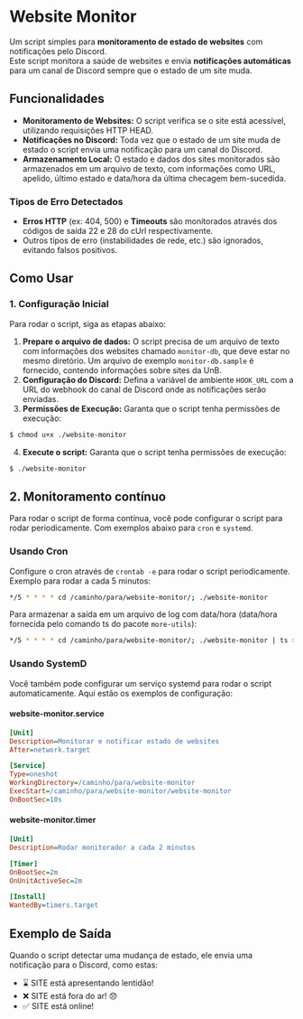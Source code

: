 # Website Monitor 

Um script simples para **monitoramento de estado de websites** com notificações pelo Discord.  
Este script monitora a saúde de websites e envia **notificações automáticas** para um canal de Discord sempre que o estado de um site muda.

## Funcionalidades

- **Monitoramento de Websites:** O script verifica se o site está acessível, utilizando requisições HTTP HEAD.
- **Notificações no Discord:** Toda vez que o estado de um site muda de estado o script envia uma notificação para um canal do Discord.
- **Armazenamento Local:** O estado e dados dos sites monitorados são armazenados em um arquivo de texto, com informações como URL, apelido, último estado e data/hora da última checagem bem-sucedida.

### Tipos de Erro Detectados
- **Erros HTTP** (ex: 404, 500) e **Timeouts** são monitorados através dos códigos de saída 22 e 28 do cUrl respectivamente.
- Outros tipos de erro (instabilidades de rede, etc.) são ignorados, evitando falsos positivos.

## Como Usar

### 1. Configuração Inicial

Para rodar o script, siga as etapas abaixo:

1. **Prepare o arquivo de dados:** O script precisa de um arquivo de texto com informações dos websites chamado `monitor-db`, que deve estar no mesmo diretório. Um arquivo de exemplo `monitor-db.sample` é fornecido, contendo informações sobre sites da UnB.
2. **Configuração do Discord:** Defina a variável de ambiente `HOOK_URL` com a URL do webhook do canal de Discord onde as notificações serão enviadas.
3. **Permissões de Execução:** Garanta que o script tenha permissões de execução:

```bash
$ chmod u+x ./website-monitor
```

4. **Execute o script:** Garanta que o script tenha permissões de execução:

```bash
$ ./website-monitor
```

## 2. Monitoramento contínuo

Para rodar o script de forma contínua, você pode configurar o script para rodar periodicamente.
Com exemplos abaixo para ```cron``` e ```systemd```.

### Usando Cron
Configure o cron através de ```crontab -e``` para rodar o script periodicamente. Exemplo para rodar a cada 5 minutos:

```bash
*/5 * * * * cd /caminho/para/website-monitor/; ./website-monitor
```

Para armazenar a saída em um arquivo de log com data/hora (data/hora fornecida pelo comando ts do pacote ```more-utils```):

```bash
*/5 * * * * cd /caminho/para/website-monitor/; ./website-monitor | ts > /var/log/website-monitor.log
```

### Usando SystemD

Você também pode configurar um serviço systemd para rodar o script automaticamente. Aqui estão os exemplos de configuração:

#### website-monitor.service
```ini
[Unit]
Description=Monitorar e notificar estado de websites
After=network.target

[Service]
Type=oneshot
WorkingDirectory=/caminho/para/website-monitor
ExecStart=/caminho/para/website-monitor/website-monitor
OnBootSec=10s
```

#### website-monitor.timer
```ini
[Unit]
Description=Rodar monitorador a cada 2 minutos

[Timer]
OnBootSec=2m
OnUnitActiveSec=2m

[Install]
WantedBy=timers.target
```

## Exemplo de Saída 
Quando o script detectar uma mudança de estado, ele envia uma notificação para o Discord, como estas:

- ⌛ SITE está apresentando lentidão!  
- ❌ SITE está fora do ar! 😞  
- ✅ SITE está online!
